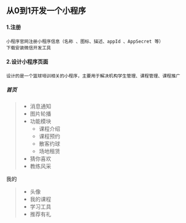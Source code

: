 ## 从0到1开发一个小程序

####  1.注册

```
小程序官网注册小程序信息（名称 、图标、描述、appId 、AppSecret 等）
下载安装微信开发工具

```

#### 2.设计小程序页面

```text
设计的是一个篮球培训相关的小程序，主要用于解决机构学生管理、课程管理、课程推广
```



##### 首页

> - 消息通知
> - 图片轮播
> - 功能模块
>   - 课程介绍
>   - 课程预约
>   - 散客约球
>   - 场地租赁
> - 猜你喜欢
> - 教练风采

我的

> - 头像
> - 我的课程
> - 学习工具
> - 推荐有礼